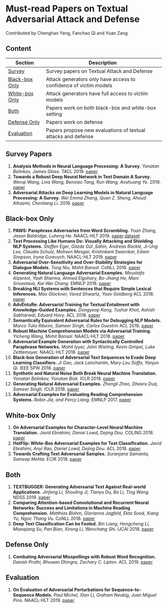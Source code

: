 # Must-read Papers on Textual Adversarial Attack and Defense

Contributed by Chenghao Yang, Fanchao Qi and Yuan Zang.



## Content

| Section | Description |
|-|-|
| [Survey](#survey) | Survey papers on Textual Attack and Defense |
| [Black-box Only](#black-box-only) | Attack generators only have access to confidence of victim models |
| [White-box Only](#white-box-only) | Attack generators have full access to victim models |
| [Both](#both) | Papers work on both black-box and white-box setting |
| [Defense Only](#defense-only) | Papers work on defense |
| [Evaluation](#evaluation) |  Papers propose new evaluations of textual attacks and defense |

## Survey Papers
1. **Analysis Methods in Neural Language Processing: A Survey.**
*Yonatan Belinkov, James Glass.* TACL 2019. [paper](https://www.aclweb.org/anthology/papers/Q/Q19/Q19-1004/)
1. **Towards a Robust Deep Neural Network in Text Domain A Survey.**
*Wenqi Wang, Lina Wang, Benxiao Tang, Run Wang, Aoshuang Ye.* 2019. [paper](https://arxiv.org/pdf/1902.07285.pdf)
1. **Adversarial Attacks on Deep Learning Models in Natural Language Processing: A Survey.**
*Wei Emma Zhang, Quan Z. Sheng, Ahoud Alhazmi, Chenliang Li.* 2019. [paper](https://arxiv.org/pdf/1901.06796.pdf)

## Black-box Only
1. **PAWS: Paraphrase Adversaries from Word Scrambling.**
*Yuan Zhang, Jason Baldridge, Luheng He.* NAACL-HLT 2019. [paper](https://www.aclweb.org/anthology/N19-1131).[dataset](https://g.co/dataset/paws)
1. **Text Processing Like Humans Do: Visually Attacking and Shielding NLP Systems.**
*Steffen Eger, Gözde Gül ¸Sahin, Andreas Rücklé, Ji-Ung Lee, Claudia Schulz, Mohsen Mesgar, Krishnkant Swarnkar, Edwin Simpson, Iryna Gurevych.* NAACL-HLT 2019. [paper](https://www.aclweb.org/anthology/N19-1165)
1. **Adversarial Over-Sensitivity and Over-Stability Strategies for Dialogue Models.**
*Tong Niu, Mohit Bansal.* CoNLL 2018. [paper](https://www.aclweb.org/anthology/K18-1047)
1. **Generating Natural Language Adversarial Examples.**
*Moustafa Alzantot, Yash Sharma, Ahmed Elgohary, Bo-Jhang Ho, Mani Srivastava, Kai-Wei Chang.* EMNLP 2018. [paper](https://www.aclweb.org/anthology/D18-1316)
1. **Breaking NLI Systems with Sentences that Require Simple Lexical Inferences.**
*Max Glockner, Vered Shwartz, Yoav Goldberg* ACL 2018. [paper](https://www.aclweb.org/anthology/P18-2103)
1. **AdvEntuRe: Adversarial Training for Textual Entailment with Knowledge-Guided Examples.**
*Dongyeop Kang, Tushar Khot, Ashish Sabharwal, Eduard Hovy.* ACL 2018. [paper](https://aclweb.org/anthology/P18-1079)
1. **Semantically Equivalent Adversarial Rules for Debugging NLP Models.**
*Marco Tulio Ribeiro, Sameer Singh, Carlos Guestrin* ACL 2018. [paper](https://aclweb.org/anthology/P18-1079)
1. **Robust Machine Comprehension Models via Adversarial Training.**
*Yicheng Wang, Mohit Bansal.* NAACL-HLT 2018. [paper](https://www.aclweb.org/anthology/N18-2091)
1. **Adversarial Example Generation with Syntactically Controlled Paraphrase Networks.**
*Mohit Iyyer, John Wieting, Kevin Gimpel, Luke Zettlemoyer.* NAACL-HLT 2018. [paper](https://www.aclweb.org/anthology/N18-1170)
1. **Black-box Generation of Adversarial Text Sequences to Evade Deep Learning Classifiers.**
*Ji Gao, Jack Lanchantin, Mary Lou Soffa, Yanjun Qi.* IEEE SPW 2018. [paper](https://ieeexplore.ieee.org/document/8424632)
1. **Synthetic and Natural Noise Both Break Neural Machine Translation.**
*Yonatan Belinkov, Yonatan Bisk.* ICLR 2018. [paper](https://arxiv.org/pdf/1711.02173.pdf)
1. **Generating Natural Adversarial Examples.**
*Zhengli Zhao, Dheeru Dua, Sameer Singh.* ICLR 2018. [paper](https://arxiv.org/pdf/1710.11342.pdf)
1. **Adversarial Examples for Evaluating Reading Comprehension Systems.**
*Robin Jia, and Percy Liang.* EMNLP 2017. [paper](https://www.aclweb.org/anthology/D17-1215)

## White-box Only
1. **On Adversarial Examples for Character-Level Neural Machine Translation.**
*Javid Ebrahimi, Daniel Lowd, Dejing Dou.* COLING 2018. [paper](https://www.aclweb.org/anthology/C18-1055)
1. **HotFlip: White-Box Adversarial Examples for Text Classification.**
*Javid Ebrahimi, Anyi Rao, Daniel Lowd, Dejing Dou.* ACL 2018. [paper](https://www.aclweb.org/anthology/P18-2006)
1. **Towards Crafting Text Adversarial Samples.**
*Suranjana Samanta, Sameep Mehta.* ECIR 2018. [paper](https://arxiv.org/pdf/1707.02812.pdf)

## Both
1. **TEXTBUGGER: Generating Adversarial Text Against Real-world Applications.**
*Jinfeng Li, Shouling Ji, Tianyu Du, Bo Li, Ting Wang.* NDSS 2019. [paper](https://arxiv.org/pdf/1812.05271.pdf)
1. **Comparing Attention-based Convolutional and Recurrent Neural Networks: Success and Limitations in Machine Reading Comprehension.**
*Matthias Blohm, Glorianna Jagfeld, Ekta Sood, Xiang Yu, Ngoc Thang Vu.* CoNLL 2018. [paper](https://www.aclweb.org/anthology/K18-1011)
1. **Deep Text Classification Can be Fooled.**
*Bin Liang, Hongcheng Li, Miaoqiang Su, Pan Bian, Xirong Li, Wenchang Shi.* IJCAI 2018. [paper](https://arxiv.org/ftp/arxiv/papers/1704/1704.08006.pdf)

## Defense Only
1. **Combating Adversarial Misspellings with Robust Word Recognition.**
*Danish Pruthi, Bhuwan Dhingra, Zachary C. Lipton.* ACL 2019. [paper](https://arxiv.org/pdf/1905.11268.pdf)

## Evaluation
1. **On Evaluation of Adversarial Perturbations for Sequence-to-Sequence Models.**
*Paul Michel, Xian Li, Graham Neubig, Juan Miguel Pino.* NAACL-HLT 2019. [paper](https://www.aclweb.org/anthology/N19-1314)

